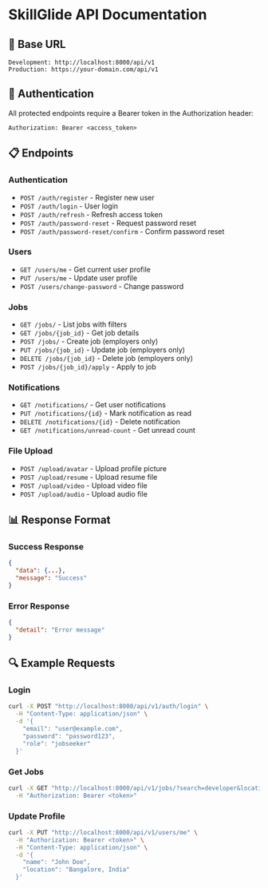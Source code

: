 # SkillGlide API Documentation

## 🔗 Base URL
```
Development: http://localhost:8000/api/v1
Production: https://your-domain.com/api/v1
```

## 🔐 Authentication

All protected endpoints require a Bearer token in the Authorization header:
```
Authorization: Bearer <access_token>
```

## 📋 Endpoints

### Authentication
- `POST /auth/register` - Register new user
- `POST /auth/login` - User login
- `POST /auth/refresh` - Refresh access token
- `POST /auth/password-reset` - Request password reset
- `POST /auth/password-reset/confirm` - Confirm password reset

### Users
- `GET /users/me` - Get current user profile
- `PUT /users/me` - Update user profile
- `POST /users/change-password` - Change password

### Jobs
- `GET /jobs/` - List jobs with filters
- `GET /jobs/{job_id}` - Get job details
- `POST /jobs/` - Create job (employers only)
- `PUT /jobs/{job_id}` - Update job (employers only)
- `DELETE /jobs/{job_id}` - Delete job (employers only)
- `POST /jobs/{job_id}/apply` - Apply to job

### Notifications
- `GET /notifications/` - Get user notifications
- `PUT /notifications/{id}` - Mark notification as read
- `DELETE /notifications/{id}` - Delete notification
- `GET /notifications/unread-count` - Get unread count

### File Upload
- `POST /upload/avatar` - Upload profile picture
- `POST /upload/resume` - Upload resume file
- `POST /upload/video` - Upload video file
- `POST /upload/audio` - Upload audio file

## 📊 Response Format

### Success Response
```json
{
  "data": {...},
  "message": "Success"
}
```

### Error Response
```json
{
  "detail": "Error message"
}
```

## 🔍 Example Requests

### Login
```bash
curl -X POST "http://localhost:8000/api/v1/auth/login" \
  -H "Content-Type: application/json" \
  -d '{
    "email": "user@example.com",
    "password": "password123",
    "role": "jobseeker"
  }'
```

### Get Jobs
```bash
curl -X GET "http://localhost:8000/api/v1/jobs/?search=developer&location=bangalore" \
  -H "Authorization: Bearer <token>"
```

### Update Profile
```bash
curl -X PUT "http://localhost:8000/api/v1/users/me" \
  -H "Authorization: Bearer <token>" \
  -H "Content-Type: application/json" \
  -d '{
    "name": "John Doe",
    "location": "Bangalore, India"
  }'
```